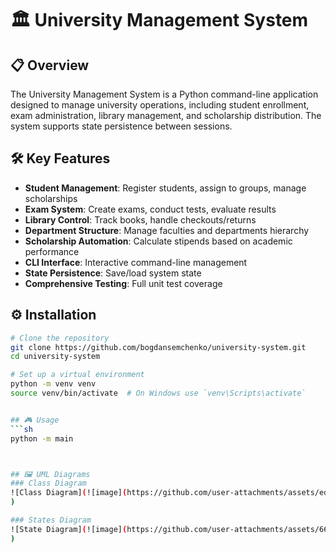 # 🏛️ University Management System

## 📋 Overview
The University Management System is a Python command-line application designed to manage university operations, including student enrollment, exam administration, library management, and scholarship distribution. The system supports state persistence between sessions.

## 🛠️ Key Features
- **Student Management**: Register students, assign to groups, manage scholarships
- **Exam System**: Create exams, conduct tests, evaluate results
- **Library Control**: Track books, handle checkouts/returns
- **Department Structure**: Manage faculties and departments hierarchy
- **Scholarship Automation**: Calculate stipends based on academic performance
- **CLI Interface**: Interactive command-line management
- **State Persistence**: Save/load system state
- **Comprehensive Testing**: Full unit test coverage

## ⚙️ Installation
```sh
# Clone the repository
git clone https://github.com/bogdansemchenko/university-system.git
cd university-system

# Set up a virtual environment
python -m venv venv
source venv/bin/activate  # On Windows use `venv\Scripts\activate`


## 🎮 Usage
```sh
python -m main



## 🖼️ UML Diagrams
### Class Diagram
![Class Diagram](![image](https://github.com/user-attachments/assets/ed087e5c-2a22-43e7-a70c-e3590d1c7740)
)

### States Diagram
![State Diagram](![image](https://github.com/user-attachments/assets/66bb3b13-1ae4-4503-9d96-3394fac4268c)
)



